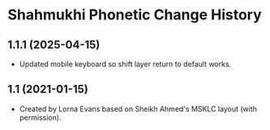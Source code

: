 Shahmukhi Phonetic Change History
====================

1.1.1 (2025-04-15)
----------------
* Updated mobile keyboard so shift layer return to default works.

1.1 (2021-01-15)
----------------
* Created by Lorna Evans based on Sheikh Ahmed's MSKLC layout (with permission).
